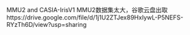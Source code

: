 MMU2 and CASIA-IrisV1
MMU2数据集太大，谷歌云盘出取https://drive.google.com/file/d/1j1U2ZTJex89HxIywL-P5NEFS-RYzTh6D/view?usp=sharing

